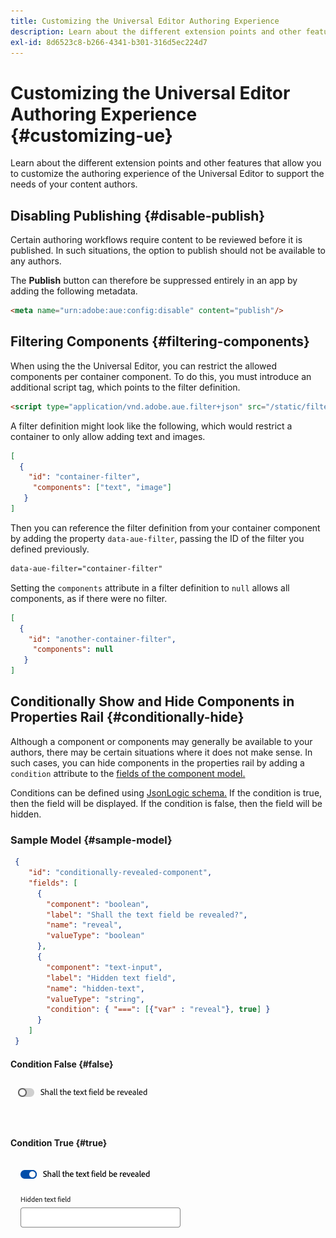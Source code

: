 ```yaml
---
title: Customizing the Universal Editor Authoring Experience
description: Learn about the different extension points and other features that allow you to customize the UI of the Universal Editor to support the needs of your content authors.
exl-id: 8d6523c8-b266-4341-b301-316d5ec224d7
---
```


# Customizing the Universal Editor Authoring Experience {#customizing-ue}

Learn about the different extension points and other features that allow you to customize the authoring experience of the Universal Editor to support the needs of your content authors.

## Disabling Publishing {#disable-publish}

Certain authoring workflows require content to be reviewed before it is published. In such situations, the option to publish should not be available to any authors.

The **Publish** button can therefore be suppressed entirely in an app by adding the following metadata.

```html
<meta name="urn:adobe:aue:config:disable" content="publish"/>
```

## Filtering Components {#filtering-components}

When using the the Universal Editor, you can restrict the allowed components per container component. To do this, you must introduce an additional script tag, which points to the filter definition.

```html
<script type="application/vnd.adobe.aue.filter+json" src="/static/filter-definition.json"></script>
```

A filter definition might look like the following, which would restrict a container to only allow adding text and images.

```json
[
  {
    "id": "container-filter",
     "components": ["text", "image"]
   }
]
```

Then you can reference the filter definition from your container component by adding the property `data-aue-filter`, passing the ID of the filter you defined previously.

```html
data-aue-filter="container-filter"
```

Setting the `components` attribute in a filter definition to `null` allows all components, as if there were no filter.

```json
[
  {
    "id": "another-container-filter",
     "components": null
   }
]
```

## Conditionally Show and Hide Components in Properties Rail {#conditionally-hide}

Although a component or components may generally be available to your authors, there may be certain situations where it does not make sense. In such cases, you can hide components in the properties rail by adding a `condition` attribute to the [fields of the component model.](/help/implementing/universal-editor/field-types.md#fields)

Conditions can be defined using [JsonLogic schema.](https://jsonlogic.com/) If the condition is true, then the field will be displayed. If the condition is false, then the field will be hidden.

### Sample Model {#sample-model}

```json
 {
    "id": "conditionally-revealed-component",
    "fields": [
      {
        "component": "boolean",
        "label": "Shall the text field be revealed?",
        "name": "reveal",
        "valueType": "boolean"
      },
      {
        "component": "text-input",
        "label": "Hidden text field",
        "name": "hidden-text",
        "valueType": "string",
        "condition": { "===": [{"var" : "reveal"}, true] }
      }
    ]
 }
```

#### Condition False {#false}

![Hidden text field](assets/hidden.png)

#### Condition True {#true}

![Shown text field](assets/shown.png)
